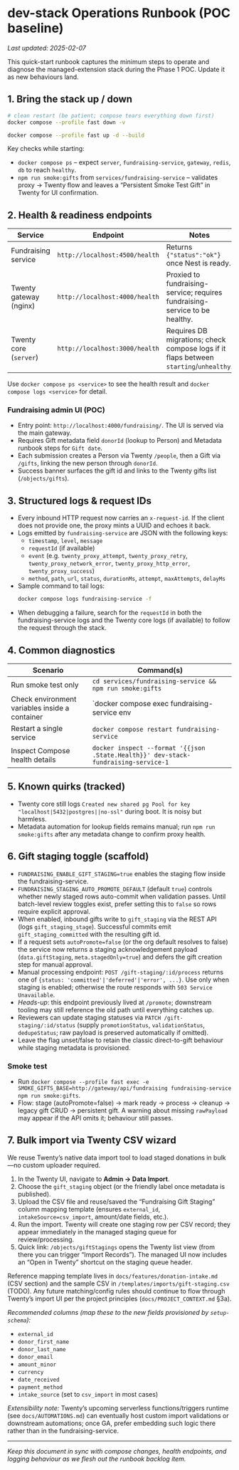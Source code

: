 # dev-stack Operations Runbook (POC baseline)

_Last updated: 2025-02-07_

This quick-start runbook captures the minimum steps to operate and diagnose the managed-extension stack during the Phase 1 POC. Update it as new behaviours land.

## 1. Bring the stack up / down

```bash
# clean restart (be patient; compose tears everything down first)
docker compose --profile fast down -v

docker compose --profile fast up -d --build
```

Key checks while starting:
- `docker compose ps` – expect `server`, `fundraising-service`, `gateway`, `redis`, `db` to reach `healthy`.
- `npm run smoke:gifts` from `services/fundraising-service` – validates proxy → Twenty flow and leaves a “Persistent Smoke Test Gift” in Twenty for UI confirmation.

## 2. Health & readiness endpoints

Service | Endpoint | Notes
---|---|---
Fundraising service | `http://localhost:4500/health` | Returns `{"status":"ok"}` once Nest is ready.
Twenty gateway (nginx) | `http://localhost:4000/health` | Proxied to fundraising-service; requires fundraising-service to be healthy.
Twenty core (`server`) | `http://localhost:3000/health` | Requires DB migrations; check compose logs if it flaps between `starting`/`unhealthy`.

Use `docker compose ps <service>` to see the health result and `docker compose logs <service>` for detail.

### Fundraising admin UI (POC)
- Entry point: `http://localhost:4000/fundraising/`. The UI is served via the main gateway.
- Requires Gift metadata field `donorId` (lookup to Person) and Metadata runbook steps for `Gift date`.
- Each submission creates a Person via Twenty `/people`, then a Gift via `/gifts`, linking the new person through `donorId`.
- Success banner surfaces the gift id and links to the Twenty gifts list (`/objects/gifts`).

## 3. Structured logs & request IDs

- Every inbound HTTP request now carries an `x-request-id`. If the client does not provide one, the proxy mints a UUID and echoes it back.
- Logs emitted by `fundraising-service` are JSON with the following keys:
  - `timestamp`, `level`, `message`
  - `requestId` (if available)
  - `event` (e.g. `twenty_proxy_attempt`, `twenty_proxy_retry`, `twenty_proxy_network_error`, `twenty_proxy_http_error`, `twenty_proxy_success`)
  - `method`, `path`, `url`, `status`, `durationMs`, `attempt`, `maxAttempts`, `delayMs`
- Sample command to tail logs:
  ```bash
  docker compose logs fundraising-service -f
  ```
- When debugging a failure, search for the `requestId` in both the fundraising-service logs and the Twenty core logs (if available) to follow the request through the stack.

## 4. Common diagnostics

Scenario | Command(s)
---|---
Run smoke test only | `cd services/fundraising-service && npm run smoke:gifts`
Check environment variables inside a container | `docker compose exec fundraising-service env | sort`
Restart a single service | `docker compose restart fundraising-service`
Inspect Compose health details | `docker inspect --format '{{json .State.Health}}' dev-stack-fundraising-service-1`

## 5. Known quirks (tracked)

- Twenty core still logs `Created new shared pg Pool for key "localhost|5432|postgres||no-ssl"` during boot. It is noisy but harmless.
- Metadata automation for lookup fields remains manual; run `npm run smoke:gifts` after any metadata change to confirm proxy health.

## 6. Gift staging toggle (scaffold)

- `FUNDRAISING_ENABLE_GIFT_STAGING=true` enables the staging flow inside the fundraising-service.
- `FUNDRAISING_STAGING_AUTO_PROMOTE_DEFAULT` (default `true`) controls whether newly staged rows auto-commit when validation passes. Until batch-level review toggles exist, prefer setting this to `false` so rows require explicit approval.
- When enabled, inbound gifts write to `gift_staging` via the REST API (logs `gift_staging_stage`). Successful commits emit `gift_staging_committed` with the resulting gift id.
- If a request sets `autoPromote=false` (or the org default resolves to false) the service now returns a staging acknowledgement payload (`data.giftStaging`, `meta.stagedOnly=true`) and defers the gift creation step for manual approval.
- Manual processing endpoint: `POST /gift-staging/:id/process` returns one of `{status: 'committed'|'deferred'|'error', ...}`. Use only when staging is enabled; otherwise the route responds with `503 Service Unavailable`.
- _Heads-up_: this endpoint previously lived at `/promote`; downstream tooling may still reference the old path until everything catches up.
- Reviewers can update staging statuses via `PATCH /gift-staging/:id/status` (supply `promotionStatus`, `validationStatus`, `dedupeStatus`; raw payload is preserved automatically if omitted).
- Leave the flag unset/false to retain the classic direct-to-gift behaviour while staging metadata is provisioned.

### Smoke test

- Run `docker compose --profile fast exec -e SMOKE_GIFTS_BASE=http://gateway/api/fundraising fundraising-service npm run smoke:gifts`.
- Flow: stage (autoPromote=false) → mark ready → process → cleanup → legacy gift CRUD → persistent gift. A warning about missing `rawPayload` may appear if the API omits it; behaviour still passes.

## 7. Bulk import via Twenty CSV wizard

We reuse Twenty’s native data import tool to load staged donations in bulk—no custom uploader required.

1. In the Twenty UI, navigate to **Admin → Data Import**.
2. Choose the `gift_staging` object (or the friendly label once metadata is published).
3. Upload the CSV file and reuse/saved the “Fundraising Gift Staging” column mapping template (ensures `external_id`, `intakeSource=csv_import`, amount/date fields, etc.).
4. Run the import. Twenty will create one staging row per CSV record; they appear immediately in the managed staging queue for review/processing.
5. Quick link: `/objects/giftStagings` opens the Twenty list view (from there you can trigger “Import Records”). The managed UI now includes an “Open in Twenty” shortcut on the staging queue header.

Reference mapping template lives in `docs/features/donation-intake.md` (CSV section) and the sample CSV in `/templates/imports/gift-staging.csv` (TODO). Any future matching/config rules should continue to flow through Twenty’s import UI per the project principles (`docs/PROJECT_CONTEXT.md` §3a).

_Recommended columns (map these to the new fields provisioned by `setup-schema`):_
- `external_id`
- `donor_first_name`
- `donor_last_name`
- `donor_email`
- `amount_minor`
- `currency`
- `date_received`
- `payment_method`
- `intake_source` (set to `csv_import` in most cases)

_Extensibility note:_ Twenty’s upcoming serverless functions/triggers runtime (see `docs/AUTOMATIONS.md`) can eventually host custom import validations or downstream automations; once GA, prefer embedding such logic there rather than in the fundraising-service.

---

_Keep this document in sync with compose changes, health endpoints, and logging behaviour as we flesh out the runbook backlog item._
